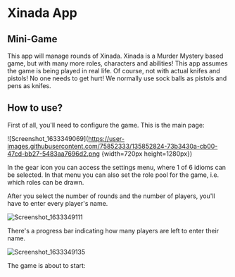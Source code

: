 # Xinada App

## Mini-Game

This app will manage rounds of Xinada. Xinada is a Murder Mystery based game, but with many more roles, characters and abilities! This app assumes the game is being played in real life.
Of course, not with actual knifes and pistols! No one needs to get hurt! We normally use sock balls as pistols and pens as knifes.


## How to use?

First of all, you'll need to configure the game. This is the main page:

![Screenshot_1633349069](https://user-images.githubusercontent.com/75852333/135852824-73b3430a-cb00-47cd-bb27-5483aa7696d2.png {width=720px height=1280px})

In the gear icon you can access the settings menu, where 1 of 6 idioms can be selected. In that menu you can also set the role pool for the game, i.e. which roles can be drawn.

After you select the number of rounds and the number of players, you'll have to enter every player's name.

![Screenshot_1633349111](https://user-images.githubusercontent.com/75852333/135853395-61d547c3-cf52-4eb9-9547-ec46ed6fdb9c.png)

There's a progress bar indicating how many players are left to enter their name.

![Screenshot_1633349135](https://user-images.githubusercontent.com/75852333/135853468-c4d2b3d0-eb67-4465-92be-fa202a3c09df.png)

The game is about to start:
